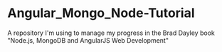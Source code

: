Angular_Mongo_Node-Tutorial
===========================

A repository I'm using to manage my progress in the Brad Dayley book "Node.js, MongoDB and AngularJS Web Development"

